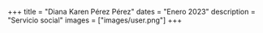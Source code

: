 +++
title = "Diana Karen Pérez Pérez"
dates = "Enero 2023"
description = "Servicio social"
images = ["images/user.png"]
+++
